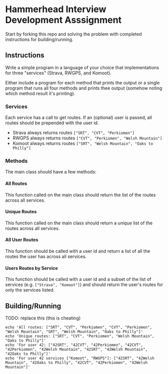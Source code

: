 # Hammerhead Interview Development Asssignment

Start by forking this repo and solving the problem with completed instructions for building/running.

## Instructions

Write a simple program in a language of your choice that implementations for three "services" (Strava, RWGPS, and Komoot).

Either include a program for each method that prints the output or a single program
that runs all four methods and prints thee output (somehow noting which method result it's printing).

### Services

Each service has a call to get routes. If an (optional) user is passed, all routes should be prepended with the user id.

* Strava always returns routes `["SRT", "CVT", "Perkiomen"]`
* RWGPS always returns routes `["CVT", "Perkiomen", "Welsh Mountain"]`
* Komoot always returns routes `["SRT", "Welsh Mountain", "Oaks to Philly"]`

### Methods

The main class should have a few methods:

#### All Routes

This function called on the main class should return the list of the routes across all services.

#### Unique Routes

This function called on the main class should return a *unique* list of the routes across all services.

#### All User Routes

This function should be called with a user id and return a list of all the routes the user has across all services.

#### Users Routes by Service

This function should be called with a user id and a subset of the list of services (e.g. `["Strava", "Komoot"]`) and should
return the user's routes for only the services listed.


## Building/Running

TODO: replace this (this is cheating)

```
echo 'All routes: ["SRT", "CVT", "Perkiomen", "CVT", "Perkiomen", "Welsh Mountain", "SRT", "Welsh Mountain", "Oaks to Philly"]'
echo 'Unique routes: ["SRT", "CVT", "Perkiomen", "Welsh Mountain", "Oaks to Philly"]'
echo 'For user 42: ["42SRT", "42CVT", "42Perkiomen", "42CVT", "42Perkiomen", "42Welsh Mountain", "42SRT", "42Welsh Mountain", "42Oaks to Philly"]'
echo 'For user 42 services ["Komoot", "RWGPS"]: ["42SRT", "42Welsh Mountain", "42Oaks to Philly", "42CVT", "42Perkiomen", "42Welsh Mountain"]'
```